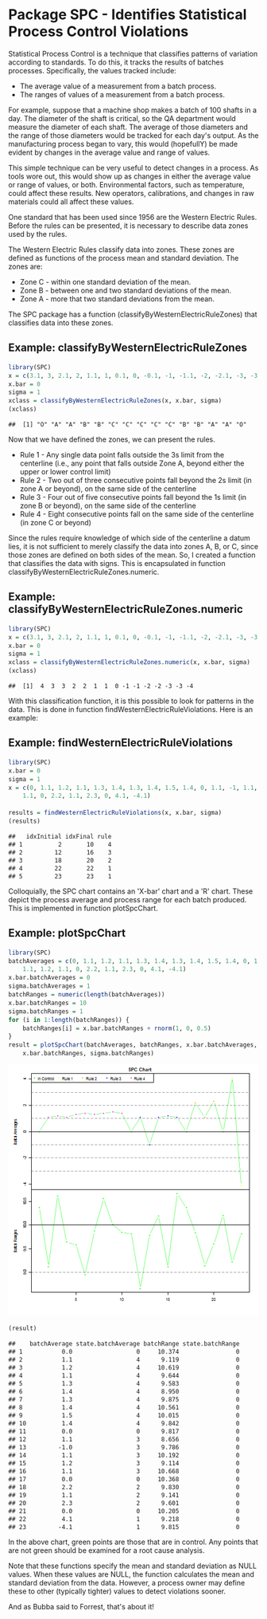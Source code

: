 Package SPC - Identifies Statistical Process Control Violations
===============================================================

Statistical Process Control is a technique that classifies patterns
of variation according to standards.  To do this, it tracks the results
of batches processes.  Specifically, the values tracked include:
* The average value of a measurement from a batch process. 
* The ranges of values of a measurement from a batch process.

For example, suppose that a machine shop makes a batch of 100 shafts in a day.  The diameter of the shaft is critical, so the QA department would measure the diameter of each shaft.  The average of those diameters and the range of those diameters would be tracked for each day's output.  As the manufacturing process began to vary, this would (hopefullY) be made evident by changes in the average value and range of values.  

This simple technique can be very useful to detect changes in a process.  As tools wore out, this would show up as changes in either the average value or range of values, or both.  Environmental factors, such as temperature, could affect these results.  New operators, calibrations, and changes in raw materials could all affect these values.   

One standard that has been used since 1956 are the Western Electric Rules.  Before the rules can be presented, it is necessary to describe data zones used by the rules.

The Western Electric Rules classify data into zones.  These 
zones are defined as functions of the process mean and standard deviation.  The zones are:
* Zone C - within one standard deviation of the mean.
* Zone B - between one and two standard deviations of the mean.
* Zone A - more that two standard deviations from the mean.

The SPC package has a function (classifyByWesternElectricRuleZones) that classifies data into these zones.

Example:  classifyByWesternElectricRuleZones
--------------------------------------------


```r
library(SPC)
x = c(3.1, 3, 2.1, 2, 1.1, 1, 0.1, 0, -0.1, -1, -1.1, -2, -2.1, -3, -3.1)
x.bar = 0
sigma = 1
xclass = classifyByWesternElectricRuleZones(x, x.bar, sigma)
(xclass)
```

```
##  [1] "O" "A" "A" "B" "B" "C" "C" "C" "C" "C" "B" "B" "A" "A" "O"
```



Now that we have defined the zones, we can present the rules.
* Rule 1 - Any single data point falls outside the 3s limit from the centerline (i.e., any point that falls outside Zone A, beyond either the upper or lower control limit)
* Rule 2 - Two out of three consecutive points fall beyond the 2s limit (in zone A or beyond), on the same side of the centerline
* Rule 3 - Four out of five consecutive points fall beyond the 1s limit (in zone B or beyond), on the same side of the centerline
* Rule 4 - Eight consecutive points fall on the same side of the centerline (in zone C or beyond)

Since the rules require knowledge of which side of the centerline a datum lies, it is not sufficient to merely classify the data into zones A, B, or C, since those zones are defined on both sides of the mean.  So, I created a function that classifies the data with signs.  This is encapsulated in function classifyByWesternElectricRuleZones.numeric.

Example:  classifyByWesternElectricRuleZones.numeric
----------------------------------------------------



```r
library(SPC)
x = c(3.1, 3, 2.1, 2, 1.1, 1, 0.1, 0, -0.1, -1, -1.1, -2, -2.1, -3, -3.1)
x.bar = 0
sigma = 1
xclass = classifyByWesternElectricRuleZones.numeric(x, x.bar, sigma)
(xclass)
```

```
##  [1]  4  3  3  2  2  1  1  0 -1 -1 -2 -2 -3 -3 -4
```


With this classification function, it is this possible to look for patterns in the data.  This is done in function findWesternElectricRuleViolations.  Here is an example:

Example:  findWesternElectricRuleViolations
-------------------------------------------



```r
library(SPC)
x.bar = 0
sigma = 1
x = c(0, 1.1, 1.2, 1.1, 1.3, 1.4, 1.3, 1.4, 1.5, 1.4, 0, 1.1, -1, 1.1, 1.2, 
    1.1, 0, 2.2, 1.1, 2.3, 0, 4.1, -4.1)

results = findWesternElectricRuleViolations(x, x.bar, sigma)
(results)
```

```
##   idxInitial idxFinal rule
## 1          2       10    4
## 2         12       16    3
## 3         18       20    2
## 4         22       22    1
## 5         23       23    1
```

Colloquially, the SPC chart contains an 'X-bar' chart and a 'R' chart.  These depict the process average and process range for each batch produced.  This is implemented in function plotSpcChart. 

Example:  plotSpcChart
----------------------


```r
library(SPC)
batchAverages = c(0, 1.1, 1.2, 1.1, 1.3, 1.4, 1.3, 1.4, 1.5, 1.4, 0, 1.1, -1, 
    1.1, 1.2, 1.1, 0, 2.2, 1.1, 2.3, 0, 4.1, -4.1)
x.bar.batchAverages = 0
sigma.batchAverages = 1
batchRanges = numeric(length(batchAverages))
x.bar.batchRanges = 10
sigma.batchRanges = 1
for (i in 1:length(batchRanges)) {
    batchRanges[i] = x.bar.batchRanges + rnorm(1, 0, 0.5)
}
result = plotSpcChart(batchAverages, batchRanges, x.bar.batchAverages, sigma.batchAverages, 
    x.bar.batchRanges, sigma.batchRanges)
```

![plot of chunk unnamed-chunk-4](figure/unnamed-chunk-4.png) 

```r
(result)
```

```
##    batchAverage state.batchAverage batchRange state.batchRange
## 1           0.0                  0     10.374                0
## 2           1.1                  4      9.119                0
## 3           1.2                  4     10.619                0
## 4           1.1                  4      9.644                0
## 5           1.3                  4      9.583                0
## 6           1.4                  4      8.950                0
## 7           1.3                  4      9.875                0
## 8           1.4                  4     10.561                0
## 9           1.5                  4     10.015                0
## 10          1.4                  4      9.842                0
## 11          0.0                  0      9.817                0
## 12          1.1                  3      8.656                0
## 13         -1.0                  3      9.786                0
## 14          1.1                  3     10.192                0
## 15          1.2                  3      9.114                0
## 16          1.1                  3     10.668                0
## 17          0.0                  0     10.368                0
## 18          2.2                  2      9.830                0
## 19          1.1                  2      9.141                0
## 20          2.3                  2      9.601                0
## 21          0.0                  0     10.205                0
## 22          4.1                  1      9.218                0
## 23         -4.1                  1      9.815                0
```


In the above chart, green points are those that are in control.  Any points that are not green should be examined for a root cause analysis.

Note that these functions specify the mean and standard deviation as NULL values.  When these values are NULL, the function calculates the mean and standard deviation from the data.  However, a process owner may define these to other (typically tighter) values to detect violations sooner.

And as Bubba said to Forrest, that's about it!
